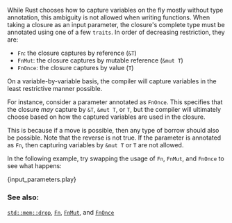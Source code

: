 While Rust chooses how to capture variables on the fly mostly without type 
annotation, this ambiguity is not allowed when writing functions. When 
taking a closure as an input parameter, the closure's complete type must be 
annotated using one of a few `traits`. In order of decreasing restriction, 
they are:

* `Fn`: the closure captures by reference (`&T`)
* `FnMut`: the closure captures by mutable reference (`&mut T`)
* `FnOnce`: the closure captures by value (`T`)

On a variable-by-variable basis, the compiler will capture variables in the 
least restrictive manner possible. 

For instance, consider a parameter annotated as `FnOnce`. This specifies 
that the closure *may* capture by `&T`, `&mut T`, or `T`, but the compiler 
will ultimately choose based on how the captured variables are used in the 
closure.

This is because if a move is possible, then any type of borrow should also 
be possible. Note that the reverse is not true. If the parameter is 
annotated as `Fn`, then capturing variables by `&mut T` or `T` are not 
allowed.

In the following example, try swapping the usage of `Fn`, `FnMut`, and 
`FnOnce` to see what happens:

{input_parameters.play}

### See also:

[`std::mem::drop`][drop], [`Fn`][fn], [`FnMut`][fnmut], and [`FnOnce`][fnonce]

[drop]: http://doc.rust-lang.org/std/mem/fn.drop.html
[fn]: http://doc.rust-lang.org/std/ops/trait.Fn.html
[fnmut]: http://doc.rust-lang.org/std/ops/trait.FnMut.html
[fnonce]: http://doc.rust-lang.org/std/ops/trait.FnOnce.html
